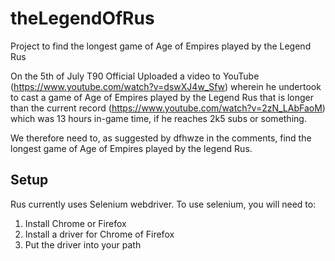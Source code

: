 # theLegendOfRus
Project to find the longest game of Age of Empires played by the Legend Rus

On the 5th of July T90 Official Uploaded a video to YouTube (https://www.youtube.com/watch?v=dswXJ4w_Sfw) 
wherein he undertook to cast a game of Age of Empires played by the Legend Rus
that is longer than the current record (https://www.youtube.com/watch?v=2zN_LAbFaoM) which was 
13 hours in-game time, if he reaches 2k5 subs or something.

We therefore need to, as suggested by dfhwze in the comments, find the longest game of Age of Empires played by the legend Rus.

## Setup
Rus currently uses Selenium webdriver. To use selenium, you will need to:
1. Install Chrome or Firefox
2. Install a driver for Chrome of Firefox 
3. Put the driver into your path
